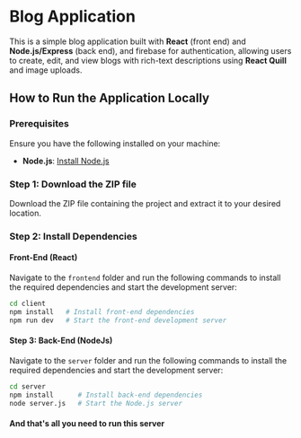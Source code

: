 # Blog Application

This is a simple blog application built with **React** (front end) and **Node.js/Express** (back end), and firebase for authentication, allowing users to create, edit, and view blogs with rich-text descriptions using **React Quill** and image uploads.

## How to Run the Application Locally

### Prerequisites

Ensure you have the following installed on your machine:

- **Node.js**: [Install Node.js](https://nodejs.org/)

### Step 1: Download the ZIP file

Download the ZIP file containing the project and extract it to your desired location.

### Step 2: Install Dependencies

#### Front-End (React)
Navigate to the `frontend` folder and run the following commands to install the required dependencies and start the development server:

```bash
cd client
npm install   # Install front-end dependencies
npm run dev   # Start the front-end development server
```

#### Step 3: Back-End (NodeJs)
Navigate to the `server` folder and run the following commands to install the required dependencies and start the development server:

```bash
cd server
npm install      # Install back-end dependencies
node server.js   # Start the Node.js server
```


#### And that's all you need to run this server